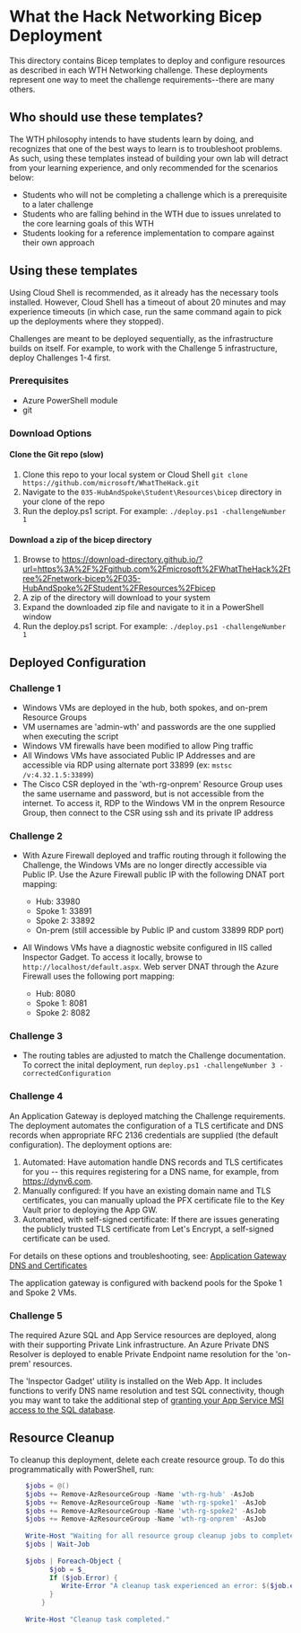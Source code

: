 # What the Hack Networking Bicep Deployment

This directory contains Bicep templates to deploy and configure resources as described in each WTH Networking challenge. These deployments represent one way to meet the challenge requirements--there are many others.

## Who should use these templates?

The WTH philosophy intends to have students learn by doing, and recognizes that one of the best ways to learn is to troubleshoot problems. As such, using these templates instead of building your own lab will detract from your learning experience, and only recommended for the scenarios below: 

- Students who will not be completing a challenge which is a prerequisite to a later challenge
- Students who are falling behind in the WTH due to issues unrelated to the core learning goals of this WTH
- Students looking for a reference implementation to compare against their own approach

## Using these templates

Using Cloud Shell is recommended, as it already has the necessary tools installed. However, Cloud Shell has a timeout of about 20 minutes and may experience timeouts (in which case, run the same command again to pick up the deployments where they stopped).

Challenges are meant to be deployed sequentially, as the infrastructure builds on itself. For example, to work with the Challenge 5 infrastructure, deploy Challenges 1-4 first. 

### Prerequisites

- Azure PowerShell module
- git

### Download Options

#### Clone the Git repo (slow)

1. Clone this repo to your local system or Cloud Shell
   `git clone https://github.com/microsoft/WhatTheHack.git`
1. Navigate to the `035-HubAndSpoke\Student\Resources\bicep` directory in your clone of the repo
1. Run the deploy.ps1 script. For example:
   `./deploy.ps1 -challengeNumber 1`

#### Download a zip of the bicep directory

1. Browse to https://download-directory.github.io/?url=https%3A%2F%2Fgithub.com%2Fmicrosoft%2FWhatTheHack%2Ftree%2Fnetwork-bicep%2F035-HubAndSpoke%2FStudent%2FResources%2Fbicep
1. A zip of the directory will download to your system
1. Expand the downloaded zip file and navigate to it in a PowerShell window
1. Run the deploy.ps1 script. For example:
   `./deploy.ps1 -challengeNumber 1`

## Deployed Configuration

### Challenge 1

- Windows VMs are deployed in the hub, both spokes, and on-prem Resource Groups
- VM usernames are 'admin-wth' and passwords are the one supplied when executing the script
- Windows VM firewalls have been modified to allow Ping traffic
- All Windows VMs have associated Public IP Addresses and are accessible via RDP using alternate port 33899 (ex: `mstsc /v:4.32.1.5:33899`)
- The Cisco CSR deployed in the 'wth-rg-onprem' Resource Group uses the same username and password, but is not accessible from the internet. To access it, RDP to the Windows VM in the onprem Resource Group, then connect to the CSR using ssh and its private IP address

### Challenge 2

- With Azure Firewall deployed and traffic routing through it following the Challenge, the Windows VMs are no longer directly accessible via Public IP. Use the Azure Firewall public IP with the following DNAT port mapping:
  - Hub: 33980
  - Spoke 1: 33891
  - Spoke 2: 33892
  - On-prem (still accessible by Public IP and custom 33899 RDP port)

- All Windows VMs have a diagnostic website configured in IIS called Inspector Gadget. To access it locally, browse to `http://localhost/default.aspx`. Web server DNAT through the Azure Firewall uses the following port mapping:

  - Hub: 8080
  - Spoke 1: 8081
  - Spoke 2: 8082

### Challenge 3

- The routing tables are adjusted to match the Challenge documentation. To correct the inital deployment, run `deploy.ps1 -challengeNumber 3 -correctedConfiguration`

### Challenge 4

An Application Gateway is deployed matching the Challenge requirements. The deployment automates the configuration of a TLS certificate and DNS records when appropriate RFC 2136 credentials are supplied (the default configuration). The deployment options are:

1. Automated: Have automation handle DNS records and TLS certificates for you -- this requires registering for a DNS name, for example, from https://dynv6.com.
1. Manually configured: If you have an existing domain name and TLS certificates, you can manually upload the PFX certificate file to the Key Vault prior to deploying the App GW. 
1. Automated, with self-signed certificate: If there are issues generating the publicly trusted TLS certificate from Let's Encrypt, a self-signed certificate can be used. 

For details on these options and troubleshooting, see: [Application Gateway DNS and Certificates](./appGWCertificateProcess.md)

The application gateway is configured with backend pools for the Spoke 1 and Spoke 2 VMs.

### Challenge 5

The required Azure SQL and App Service resources are deployed, along with their supporting Private Link infrastructure. An Azure Private DNS Resolver is deployed to enable Private Endpoint name resolution for the 'on-prem' resources. 

The 'Inspector Gadget' utility is installed on the Web App. It includes functions to verify DNS name resolution and test SQL connectivity, though you may want to take the additional step of [granting your App Service MSI access to the SQL database](https://learn.microsoft.com/azure/active-directory/managed-identities-azure-resources/tutorial-windows-vm-access-sql).

## Resource Cleanup

To cleanup this deployment, delete each create resource group. To do this programmatically with PowerShell, run:

```powershell
    $jobs = @()
    $jobs += Remove-AzResourceGroup -Name 'wth-rg-hub' -AsJob
    $jobs += Remove-AzResourceGroup -Name 'wth-rg-spoke1' -AsJob
    $jobs += Remove-AzResourceGroup -Name 'wth-rg-spoke2' -AsJob
    $jobs += Remove-AzResourceGroup -Name 'wth-rg-onprem' -AsJob
    
    Write-Host "Waiting for all resource group cleanup jobs to complete..."
    $jobs | Wait-Job
    
    $jobs | Foreach-Object {
          $job = $_
          If ($job.Error) {
             Write-Error "A cleanup task experienced an error: $($job.error)"
          }
        }
    
    Write-Host "Cleanup task completed."
```
